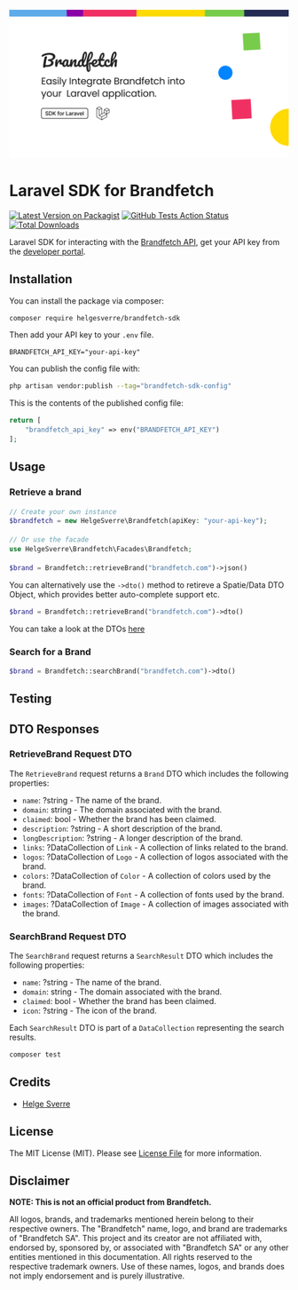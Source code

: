 ![Brandfetch SDK](.github/header.png)

# Laravel SDK for Brandfetch

[![Latest Version on Packagist](https://img.shields.io/packagist/v/helgesverre/brandfetch-sdk.svg?style=flat-square)](https://packagist.org/packages/helgesverre/brandfetch-sdk)
[![GitHub Tests Action Status](https://img.shields.io/github/actions/workflow/status/helgesverre/brandfetch-sdk/run-tests.yml?branch=main&label=tests&style=flat-square)](https://github.com/helgesverre/brandfetch-sdk/actions?query=workflow%3Arun-tests+branch%3Amain)
[![Total Downloads](https://img.shields.io/packagist/dt/helgesverre/brandfetch-sdk.svg?style=flat-square)](https://packagist.org/packages/helgesverre/brandfetch-sdk)

Laravel SDK for interacting with the [Brandfetch API](https://docs.brandfetch.com/reference/get-started), get your API
key from the [developer portal](https://developers.brandfetch.com/).

## Installation

You can install the package via composer:

```bash
composer require helgesverre/brandfetch-sdk
```

Then add your API key to your `.env` file.

```
BRANDFETCH_API_KEY="your-api-key"
```

You can publish the config file with:

```bash
php artisan vendor:publish --tag="brandfetch-sdk-config"
```

This is the contents of the published config file:

```php
return [
    "brandfetch_api_key" => env("BRANDFETCH_API_KEY")
];
```

## Usage

### Retrieve a brand

```php
// Create your own instance
$brandfetch = new HelgeSverre\Brandfetch(apiKey: "your-api-key");

// Or use the facade
use HelgeSverre\Brandfetch\Facades\Brandfetch;

$brand = Brandfetch::retrieveBrand("brandfetch.com")->json()
```

You can alternatively use the `->dto()` method to retireve a Spatie/Data DTO Object, which provides better auto-complete
support etc.

```php
$brand = Brandfetch::retrieveBrand("brandfetch.com")->dto()
```

You can take a look at the DTOs [here](./src/Data/Brand.php)

### Search for a Brand

```php
$brand = Brandfetch::searchBrand("brandfetch.com")->dto()
```

## Testing

## DTO Responses

### RetrieveBrand Request DTO

The `RetrieveBrand` request returns a `Brand` DTO which includes the following properties:

- `name`: ?string - The name of the brand.
- `domain`: string - The domain associated with the brand.
- `claimed`: bool - Whether the brand has been claimed.
- `description`: ?string - A short description of the brand.
- `longDescription`: ?string - A longer description of the brand.
- `links`: ?DataCollection of `Link` - A collection of links related to the brand.
- `logos`: ?DataCollection of `Logo` - A collection of logos associated with the brand.
- `colors`: ?DataCollection of `Color` - A collection of colors used by the brand.
- `fonts`: ?DataCollection of `Font` - A collection of fonts used by the brand.
- `images`: ?DataCollection of `Image` - A collection of images associated with the brand.

### SearchBrand Request DTO

The `SearchBrand` request returns a `SearchResult` DTO which includes the following properties:

- `name`: ?string - The name of the brand.
- `domain`: string - The domain associated with the brand.
- `claimed`: bool - Whether the brand has been claimed.
- `icon`: ?string - The icon of the brand.

Each `SearchResult` DTO is part of a `DataCollection` representing the search results.

```bash
composer test
```

## Credits

- [Helge Sverre](https://github.com/HelgeSverre)

## License

The MIT License (MIT). Please see [License File](LICENSE.md) for more information.

## Disclaimer

**NOTE: This is not an official product from Brandfetch.**

All logos, brands, and trademarks mentioned herein belong to their respective owners. The "Brandfetch" name, logo, and
brand are trademarks of "Brandfetch SA". This project and its creator are not affiliated with, endorsed by, sponsored
by, or associated with "Brandfetch SA" or any other entities mentioned in this documentation. All rights reserved to the
respective trademark owners. Use of these names, logos, and brands does not imply endorsement and is purely
illustrative.

